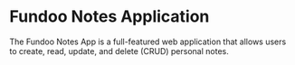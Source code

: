 ﻿# Fundoo Notes Application
The Fundoo Notes App is a full-featured web application that allows users to create, read, update, and delete (CRUD) personal notes.
